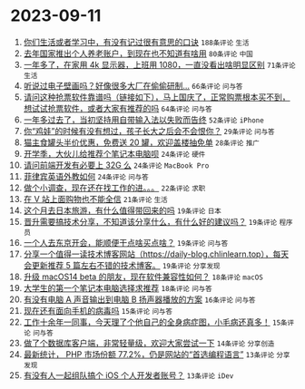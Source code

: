# 2023-09-11

1. [你们生活或者学习中，有没有记过很有意思的口诀](https://www.v2ex.com/t/972640) `188条评论` `生活`
1. [去年国家推出个人养老账户，到现在也不知道有啥用](https://www.v2ex.com/t/972634) `80条评论` `中国`
1. [一年多了，在家用 4k 显示器，上班用 1080，一直没看出啥明显区别](https://www.v2ex.com/t/972633) `71条评论` `生活`
1. [听说过电子壁画吗？好像很多大厂在偷偷研制...](https://www.v2ex.com/t/972649) `66条评论` `问与答`
1. [请问这种抢票软件靠谱吗（链接如下），马上国庆了，正常购票根本买不到，想试试抢票软件，或者大家有推荐的吗](https://www.v2ex.com/t/972643) `64条评论` `问与答`
1. [一年多过去了，当初坚持用自带输入法以失败而告终](https://www.v2ex.com/t/972624) `52条评论` `iPhone`
1. [你“鸡娃”的时候有没有想过，孩子长大之后会不会恨你？](https://www.v2ex.com/t/972714) `29条评论` `问与答`
1. [猫主食罐头半价优惠，免费送 20 罐，欢迎盖楼抽免单](https://www.v2ex.com/t/972711) `28条评论` `推广`
1. [开学季，大伙儿给推荐个笔记本电脑呗](https://www.v2ex.com/t/972642) `24条评论` `硬件`
1. [请问前端开发有必要上 32G 么](https://www.v2ex.com/t/972621) `24条评论` `MacBook Pro`
1. [菲律宾英语外教如何](https://www.v2ex.com/t/972613) `24条评论` `问与答`
1. [做个小调查，现在还在找工作的进。。。](https://www.v2ex.com/t/972699) `22条评论` `求职`
1. [在 V 站上面购物也不能全信](https://www.v2ex.com/t/972606) `21条评论` `生活`
1. [这个月去日本旅游，有什么值得带回来的吗](https://www.v2ex.com/t/972702) `19条评论` `日本`
1. [晋升需要搞技术分享，不知道该分享什么，有什么好的建议吗？](https://www.v2ex.com/t/972685) `19条评论` `程序员`
1. [一个人去东京开会，能顺便干点啥买点啥？](https://www.v2ex.com/t/972641) `19条评论` `问与答`
1. [分享一个值得一读技术博客网站（https://daily-blog.chlinlearn.top），每天会更新推荐 5 篇左右不错的技术博客。](https://www.v2ex.com/t/972593) `19条评论` `分享发现`
1. [升级 macOS14 beta 的朋友，现在软件兼容性如何？](https://www.v2ex.com/t/972687) `18条评论` `macOS`
1. [大学生的第一个笔记本电脑选择求推荐](https://www.v2ex.com/t/972646) `18条评论` `问与答`
1. [有没有电脑 A 声音输出到电脑 B 扬声器播放的方案](https://www.v2ex.com/t/972594) `16条评论` `问与答`
1. [现在还有面向手机的病毒吗](https://www.v2ex.com/t/972700) `15条评论` `问与答`
1. [工作十余年一同事，今天理了个他自己的全身病症图，小毛病还真多！](https://www.v2ex.com/t/972596) `15条评论` `问与答`
1. [做了个数据库客户端，非常轻量级，欢迎大家尝试一下](https://www.v2ex.com/t/972660) `14条评论` `分享创造`
1. [最新统计， PHP 市场份额 77.2%，仍是网站的“首选编程语言”](https://www.v2ex.com/t/972731) `13条评论` `分享发现`
1. [有没有人一起组队搞个 iOS 个人开发者账号？](https://www.v2ex.com/t/972670) `13条评论` `iDev`
